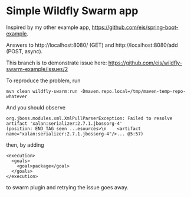 Simple Wildfly Swarm app
========================

Inspired by my other example app, https://github.com/eis/spring-boot-example.

Answers to http://localhost:8080/ (GET) and http://localhost:8080/add (POST, async).

This branch is to demonstrate issue here: https://github.com/eis/wildfly-swarm-example/issues/2

To reproduce the problem, run

`mvn clean wildfly-swarm:run -Dmaven.repo.local=/tmp/maven-temp-repo-whatever`

And you should observe

```
org.jboss.modules.xml.XmlPullParserException: Failed to resolve artifact 'xalan:serializer:2.7.1.jbossorg-4'
(position: END_TAG seen ...esources>\n    <artifact name="xalan:serializer:2.7.1.jbossorg-4"/>... @5:57)
```

then, by adding

```
<execution>
  <goals>
    <goal>package</goal>
  </goals>
</execution>
```

to swarm plugin and retrying the issue goes away.